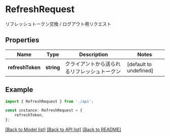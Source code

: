 # RefreshRequest

リフレッシュトークン交換 / ログアウト用リクエスト

## Properties

Name | Type | Description | Notes
------------ | ------------- | ------------- | -------------
**refreshToken** | **string** | クライアントから送られるリフレッシュトークン | [default to undefined]

## Example

```typescript
import { RefreshRequest } from './api';

const instance: RefreshRequest = {
    refreshToken,
};
```

[[Back to Model list]](../README.md#documentation-for-models) [[Back to API list]](../README.md#documentation-for-api-endpoints) [[Back to README]](../README.md)
